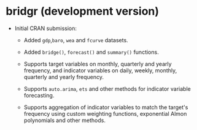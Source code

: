 # bridgr (development version)

* Initial CRAN submission:
  - Added `gdp`,`baro`, `wea` and `fcurve` datasets.

  - Added `bridge()`, `forecast()` and `summary()` functions.
 
  - Supports target variables on monthly, quarterly and yearly frequency, and 
    indicator variables on daily, weekly, monthly, quarterly and yearly frequency. 
    
  - Supports `auto.arima`, `ets` and other methods for indicator variable forecasting.
 
  - Supports aggregation of indicator variables to match the target's frequency using
    custom weighting functions, exponential Almon polynomials and other methods.
 

